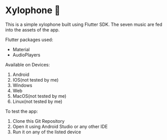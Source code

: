 # Xylophone 🎹

This is a simple xylophone built using Flutter SDK.
The seven music are fed into the assets of the app.

Flutter packages used:
- Material
- AudioPlayers

Available on Devices:
1. Android
2. IOS(not tested by me)
3. Windows
4. Web
5. MacOS(not tested by me)
6. Linux(not tested by me)


To test the app:
1. Clone this Git Repository
2. Open it using Android Studio or any other IDE
3. Run it on any of the listed device
